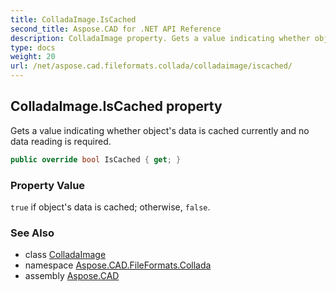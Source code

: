 ```yaml
---
title: ColladaImage.IsCached
second_title: Aspose.CAD for .NET API Reference
description: ColladaImage property. Gets a value indicating whether objects data is cached currently and no data reading is required
type: docs
weight: 20
url: /net/aspose.cad.fileformats.collada/colladaimage/iscached/
---
```

## ColladaImage.IsCached property

Gets a value indicating whether object's data is cached currently and no data reading is required.

```csharp
public override bool IsCached { get; }
```

### Property Value

`true` if object's data is cached; otherwise, `false`.

### See Also

* class [ColladaImage](../)
* namespace [Aspose.CAD.FileFormats.Collada](../../colladaimage/)
* assembly [Aspose.CAD](../../../)


